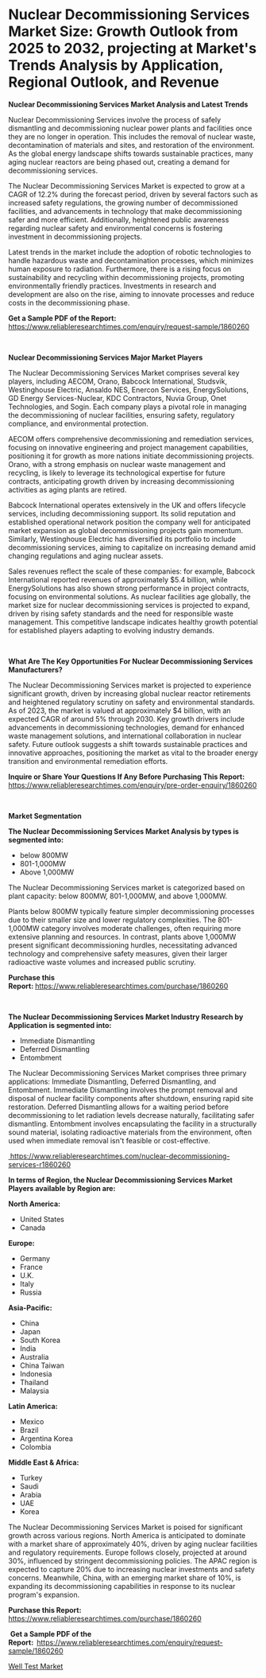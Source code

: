 <p><h1>Nuclear Decommissioning Services Market Size: Growth Outlook from 2025 to 2032, projecting at Market's Trends Analysis by Application, Regional Outlook, and Revenue</h1></p><p><strong>Nuclear Decommissioning Services Market Analysis and Latest Trends</strong></p>
<p><p>Nuclear Decommissioning Services involve the process of safely dismantling and decommissioning nuclear power plants and facilities once they are no longer in operation. This includes the removal of nuclear waste, decontamination of materials and sites, and restoration of the environment. As the global energy landscape shifts towards sustainable practices, many aging nuclear reactors are being phased out, creating a demand for decommissioning services.</p><p>The Nuclear Decommissioning Services Market is expected to grow at a CAGR of 12.2% during the forecast period, driven by several factors such as increased safety regulations, the growing number of decommissioned facilities, and advancements in technology that make decommissioning safer and more efficient. Additionally, heightened public awareness regarding nuclear safety and environmental concerns is fostering investment in decommissioning projects.</p><p>Latest trends in the market include the adoption of robotic technologies to handle hazardous waste and decontamination processes, which minimizes human exposure to radiation. Furthermore, there is a rising focus on sustainability and recycling within decommissioning projects, promoting environmentally friendly practices. Investments in research and development are also on the rise, aiming to innovate processes and reduce costs in the decommissioning phase.</p></p>
<p><strong>Get a Sample PDF of the Report:&nbsp;</strong> <a href="https://www.reliableresearchtimes.com/enquiry/request-sample/1860260?utm_campaign=2958&utm_medium=2&utm_source=Github&utm_content=ia&utm_term=09032025&utm_id=nuclear-decommissioning-services">https://www.reliableresearchtimes.com/enquiry/request-sample/1860260</a></p>
<p>&nbsp;</p>
<p><strong>Nuclear Decommissioning Services Major Market Players</strong></p>
<p><p>The Nuclear Decommissioning Services Market comprises several key players, including AECOM, Orano, Babcock International, Studsvik, Westinghouse Electric, Ansaldo NES, Enercon Services, EnergySolutions, GD Energy Services-Nuclear, KDC Contractors, Nuvia Group, Onet Technologies, and Sogin. Each company plays a pivotal role in managing the decommissioning of nuclear facilities, ensuring safety, regulatory compliance, and environmental protection.</p><p>AECOM offers comprehensive decommissioning and remediation services, focusing on innovative engineering and project management capabilities, positioning it for growth as more nations initiate decommissioning projects. Orano, with a strong emphasis on nuclear waste management and recycling, is likely to leverage its technological expertise for future contracts, anticipating growth driven by increasing decommissioning activities as aging plants are retired.</p><p>Babcock International operates extensively in the UK and offers lifecycle services, including decommissioning support. Its solid reputation and established operational network position the company well for anticipated market expansion as global decommissioning projects gain momentum. Similarly, Westinghouse Electric has diversified its portfolio to include decommissioning services, aiming to capitalize on increasing demand amid changing regulations and aging nuclear assets.</p><p>Sales revenues reflect the scale of these companies: for example, Babcock International reported revenues of approximately $5.4 billion, while EnergySolutions has also shown strong performance in project contracts, focusing on environmental solutions. As nuclear facilities age globally, the market size for nuclear decommissioning services is projected to expand, driven by rising safety standards and the need for responsible waste management. This competitive landscape indicates healthy growth potential for established players adapting to evolving industry demands.</p></p>
<p>&nbsp;</p>
<p><strong>What Are The Key Opportunities For Nuclear Decommissioning Services Manufacturers?</strong></p>
<p><p>The Nuclear Decommissioning Services market is projected to experience significant growth, driven by increasing global nuclear reactor retirements and heightened regulatory scrutiny on safety and environmental standards. As of 2023, the market is valued at approximately $4 billion, with an expected CAGR of around 5% through 2030. Key growth drivers include advancements in decommissioning technologies, demand for enhanced waste management solutions, and international collaboration in nuclear safety. Future outlook suggests a shift towards sustainable practices and innovative approaches, positioning the market as vital to the broader energy transition and environmental remediation efforts.</p></p>
<p><strong>Inquire or Share Your Questions If Any Before Purchasing This Report:</strong> <a href="https://www.reliableresearchtimes.com/enquiry/pre-order-enquiry/1860260?utm_campaign=2958&utm_medium=2&utm_source=Github&utm_content=ia&utm_term=09032025&utm_id=nuclear-decommissioning-services">https://www.reliableresearchtimes.com/enquiry/pre-order-enquiry/1860260</a></p>
<p>&nbsp;</p>
<p><strong>Market Segmentation</strong></p>
<p><strong>The Nuclear Decommissioning Services Market Analysis by types is segmented into:</strong></p>
<p><ul><li>below 800MW</li><li>801-1,000MW</li><li>Above 1,000MW</li></ul></p>
<p><p>The Nuclear Decommissioning Services market is categorized based on plant capacity: below 800MW, 801-1,000MW, and above 1,000MW. </p><p>Plants below 800MW typically feature simpler decommissioning processes due to their smaller size and lower regulatory complexities. The 801-1,000MW category involves moderate challenges, often requiring more extensive planning and resources. In contrast, plants above 1,000MW present significant decommissioning hurdles, necessitating advanced technology and comprehensive safety measures, given their larger radioactive waste volumes and increased public scrutiny.</p></p>
<p><strong>Purchase this Report:&nbsp;</strong><a href="https://www.reliableresearchtimes.com/purchase/1860260?utm_campaign=2958&utm_medium=2&utm_source=Github&utm_content=ia&utm_term=09032025&utm_id=nuclear-decommissioning-services">https://www.reliableresearchtimes.com/purchase/1860260</a></p>
<p>&nbsp;</p>
<p><strong>The Nuclear Decommissioning Services Market Industry Research by Application is segmented into:</strong></p>
<p><ul><li>Immediate Dismantling</li><li>Deferred Dismantling</li><li>Entombment</li></ul></p>
<p><p>The Nuclear Decommissioning Services Market comprises three primary applications: Immediate Dismantling, Deferred Dismantling, and Entombment. Immediate Dismantling involves the prompt removal and disposal of nuclear facility components after shutdown, ensuring rapid site restoration. Deferred Dismantling allows for a waiting period before decommissioning to let radiation levels decrease naturally, facilitating safer dismantling. Entombment involves encapsulating the facility in a structurally sound material, isolating radioactive materials from the environment, often used when immediate removal isn't feasible or cost-effective.</p></p>
<p><a href="https://www.reliableresearchtimes.com/nuclear-decommissioning-services-r1860260?utm_campaign=2958&utm_medium=2&utm_source=Github&utm_content=ia&utm_term=09032025&utm_id=nuclear-decommissioning-services">&nbsp;https://www.reliableresearchtimes.com/nuclear-decommissioning-services-r1860260</a></p>
<p><strong>In terms of Region, the Nuclear Decommissioning Services Market Players available by Region are:</strong></p>
<p>
    <p> <strong> North America: </strong>
        <ul>
            <li>United States</li>
            <li>Canada</li>
        </ul>
        </p> 
    <p> <strong> Europe: </strong>
        <ul>
            <li>Germany</li>
            <li>France</li>
            <li>U.K.</li>
            <li>Italy</li>
            <li>Russia</li>
        </ul>
        </p> 
    <p> <strong> Asia-Pacific: </strong>
        <ul>
            <li>China</li>
            <li>Japan</li>
            <li>South Korea</li>
            <li>India</li>
            <li>Australia</li>
            <li>China Taiwan</li>
            <li>Indonesia</li>
            <li>Thailand</li>
            <li>Malaysia</li>
        </ul>
        </p> 
    <p> <strong> Latin America: </strong>
        <ul>
            <li>Mexico</li>
            <li>Brazil</li>
            <li>Argentina Korea</li>
            <li>Colombia</li>
        </ul>
        </p> 
    <p> <strong> Middle East & Africa: </strong>
        <ul>
            <li>Turkey</li>
            <li>Saudi</li>
            <li>Arabia</li>
            <li>UAE</li>
            <li>Korea</li>
        </ul>
    </p>
    </p>
<p><p>The Nuclear Decommissioning Services Market is poised for significant growth across various regions. North America is anticipated to dominate with a market share of approximately 40%, driven by aging nuclear facilities and regulatory requirements. Europe follows closely, projected at around 30%, influenced by stringent decommissioning policies. The APAC region is expected to capture 20% due to increasing nuclear investments and safety concerns. Meanwhile, China, with an emerging market share of 10%, is expanding its decommissioning capabilities in response to its nuclear program's expansion.</p></p>
<p><strong>Purchase this Report: </strong><a href="https://www.reliableresearchtimes.com/purchase/1860260?utm_campaign=2958&utm_medium=2&utm_source=Github&utm_content=ia&utm_term=09032025&utm_id=nuclear-decommissioning-services">https://www.reliableresearchtimes.com/purchase/1860260</a></p>
<p>&nbsp;<strong>Get a Sample PDF of the Report:&nbsp;&nbsp;</strong><a href="https://www.reliableresearchtimes.com/enquiry/request-sample/1860260?utm_campaign=2958&utm_medium=2&utm_source=Github&utm_content=ia&utm_term=09032025&utm_id=nuclear-decommissioning-services">https://www.reliableresearchtimes.com/enquiry/request-sample/1860260</a></p>
<p><strong></strong></p>
<p><p><a href="https://github.com/nibbsmantji/Market-Research-Report-List-1/blob/main/well-test-market.md?utm_campaign=2958&utm_medium=2&utm_source=Github&utm_content=ia&utm_term=09032025&utm_id=nuclear-decommissioning-services">Well Test Market</a></p></p>